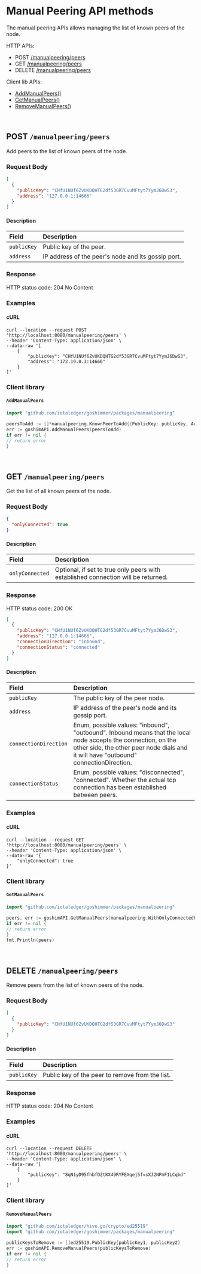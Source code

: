# Manual Peering API methods

The manual peering APIs allows managing the list of known peers of the node.

HTTP APIs:

* POST [/manualpeering/peers](#postpeers)
* GET [/manualpeering/peers](#getpeers)
* DELETE [/manualpeering/peers](#deletepeers)

Client lib APIs:

* [AddManualPeers()](#client-lib---addmanualpeers)
* [GetManualPeers()](#client-lib---getmanualpeers)
* [RemoveManualPeers()](#client-lib---removemanualpeers)

<br />

## POST `/manualpeering/peers`

Add peers to the list of known peers of the node.

### Request Body

```json
[
  {
    "publicKey": "CHfU1NUf6ZvUKDQHTG2df53GR7CvuMFtyt7YymJ6DwS3",
    "address": "127.0.0.1:14666"
  }
]
```

#### Description

|Field | Description|
|:-----|:------|
| `publicKey` | Public key of the peer. |
| `address`   | IP address of the peer's node and its gossip port. |

### Response

HTTP status code: 204 No Content

### Examples

#### cURL

```shell
curl --location --request POST 'http://localhost:8080/manualpeering/peers' \
--header 'Content-Type: application/json' \
--data-raw '[
    {
        "publicKey": "CHfU1NUf6ZvUKDQHTG2df53GR7CvuMFtyt7YymJ6DwS3",
        "address": "172.19.0.3:14666"
    }
]'
```

### Client library

#### `AddManualPeers`

```go
import "github.com/iotaledger/goshimmer/packages/manualpeering"

peersToAdd := []*manualpeering.KnownPeerToAdd{{PublicKey: publicKey, Address: address}}
err := goshimAPI.AddManualPeers(peersToAdd)
if err != nil {
// return error
}
```

<br />

## GET `/manualpeering/peers`

Get the list of all known peers of the node.

### Request Body

```json
{
  "onlyConnected": true
}
```

#### Description

|Field | Description|
|:-----|:------|
| `onlyConnected` | Optional, if set to true only peers with established connection will be returned. |

### Response

HTTP status code: 200 OK

```json
[
  {
    "publicKey": "CHfU1NUf6ZvUKDQHTG2df53GR7CvuMFtyt7YymJ6DwS3",
    "address": "127.0.0.1:14666",
    "connectionDirection": "inbound",
    "connectionStatus": "connected"
  }
]
```

#### Description

|Field | Description|
|:-----|:------|
| `publicKey` | The public key of the peer node. |
| `address` | IP address of the peer's node and its gossip port. |
| `connectionDirection` | Enum, possible values: "inbound", "outbound". Inbound means that the local node accepts the connection, on the other side, the other peer node dials and it will have "outbound" connectionDirection.  |
| `connectionStatus` | Enum, possible values: "disconnected", "connected". Whether the actual tcp connection has been established between peers. |

### Examples

#### cURL

```shell
curl --location --request GET 'http://localhost:8080/manualpeering/peers' \
--header 'Content-Type: application/json' \
--data-raw '{
    "onlyConnected": true
}'
```

### Client library

#### `GetManualPeers`

```go
import "github.com/iotaledger/goshimmer/packages/manualpeering"

peers, err := goshimAPI.GetManualPeers(manualpeering.WithOnlyConnectedPeers())
if err != nil {
// return error
}
fmt.Println(peers)
```

<br />

## DELETE `/manualpeering/peers`

Remove peers from the list of known peers of the node.

### Request Body

```json
[
  {
    "publicKey": "CHfU1NUf6ZvUKDQHTG2df53GR7CvuMFtyt7YymJ6DwS3"
  }
]
```

#### Description

|Field | Description|
|:-----|:------|
| `publicKey` | Public key of the peer to remove from the list. |

### Response

HTTP status code: 204 No Content

### Examples

#### cURL

```shell
curl --location --request DELETE 'http://localhost:8080/manualpeering/peers' \
--header 'Content-Type: application/json' \
--data-raw '[
    {
        "publicKey": "8qN1yD95fhbfDZtKX49RYFEXqej5fvsXJ2NPmF1LCqbd"
    }
]'
```

### Client library

#### `RemoveManualPeers`

```go
import "github.com/iotaledger/hive.go/crypto/ed25519"
import "github.com/iotaledger/goshimmer/packages/manualpeering"

publicKeysToRemove := []ed25519.PublicKey{publicKey1, publicKey2}
err := goshimAPI.RemoveManualPeers(publicKeysToRemove)
if err != nil {
// return error
}
```
